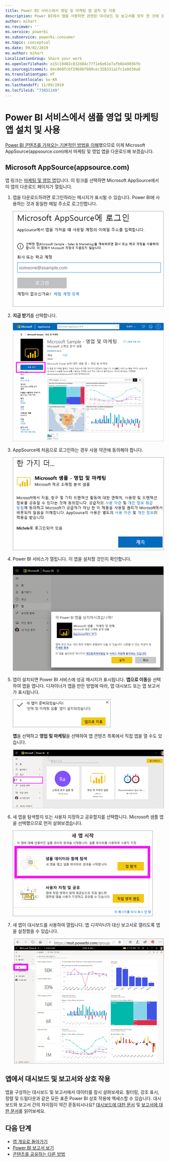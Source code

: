 ```yaml
---
title: Power BI 서비스에서 영업 및 마케팅 앱 설치 및 사용
description: Power BI에서 앱을 사용하면 관련된 대시보드 및 보고서를 모두 한 곳에 모을 수 있습니다. AppSource에서 영업 및 마케팅 앱을 설치합니다.
author: mihart
ms.reviewer: ''
ms.service: powerbi
ms.subservice: powerbi-consumer
ms.topic: conceptual
ms.date: 09/02/2019
ms.author: mihart
LocalizationGroup: Share your work
ms.openlocfilehash: e15c19402c032d84c77f1e6e61e7afb6b49856fb
ms.sourcegitcommit: 64c860fcbf2969bf089cec358331a1fc1e0d39a8
ms.translationtype: HT
ms.contentlocale: ko-KR
ms.lasthandoff: 11/09/2019
ms.locfileid: "73851149"
---
```

# <a name="install-and-use-the-sample-sales-and-marketing-app-in-the-power-bi-service"></a>Power BI 서비스에서 샘플 영업 및 마케팅 앱 설치 및 사용
[Power BI 콘텐츠를 가져오는 기본적인 방법을 이해](end-user-app-view.md)했으므로 이제 Microsoft AppSource(appsource.com)에서 마케팅 및 영업 앱을 다운로드해 보겠습니다. 


## <a name="microsoft-appsource-appsourcecom"></a>Microsoft AppSource(appsource.com)
앱 링크는 [마케팅 및 영업 앱](https://appsource.microsoft.com/product/power-bi/microsoft-retail-analysis-sample.salesandmarketingsample?tab=Overview)입니다. 이 링크를 선택하면 Microsoft AppSource에서 이 앱의 다운로드 페이지가 열립니다. 

1. 앱을 다운로드하려면 로그인하라는 메시지가 표시될 수 있습니다. Power BI에 사용하는 것과 동일한 메일 주소로 로그인합니다. 

    ![AppSource 로그인 화면  ](./media/end-user-app-marketing/power-bi-sign-in.png)

2. **지금 받기**를 선택합니다. 

    ![Power BI 앱이 선택된 AppSource 웹 사이트  ](./media/end-user-app-marketing/power-bi-get-now.png)


3. AppSource에 처음으로 로그인하는 경우 사용 약관에 동의해야 합니다. 

    ![AppSource 사용 약관 화면  ](./media/end-user-app-marketing/power-bi-term.png)


4. Power BI 서비스가 열립니다. 이 앱을 설치할 것인지 확인합니다.

    ![이 앱을 설치하시겠습니까?  ](./media/end-user-apps/power-bi-app-install.png)

5. 앱이 설치되면 Power BI 서비스에 성공 메시지가 표시됩니다. **앱으로 이동**을 선택하여 앱을 엽니다. 디자이너가 앱을 만든 방법에 따라, 앱 대시보드 또는 앱 보고서가 표시됩니다.

    ![앱을 설치함 ](./media/end-user-apps/power-bi-app-ready.png)

    **앱**을 선택하고 **영업 및 마케팅**을 선택하여 앱 콘텐츠 목록에서 직접 앱을 열 수도 있습니다.

    ![Power BI의 앱](./media/end-user-apps/power-bi-apps.png)


6. 새 앱을 탐색할지 또는 사용자 지정하고 공유할지를 선택합니다. Microsoft 샘플 앱을 선택했으므로 먼저 살펴보겠습니다. 

    ![샘플 데이터와 함께 탐색](./media/end-user-apps/power-bi-explore.png)

7.  새 앱이 대시보드를 사용하여 열립니다. 앱 *디자이너*가 대신 보고서로 열리도록 앱을 설정했을 수 있습니다.  

    ![샘플 데이터와 함께 탐색](./media/end-user-apps/power-bi-new-app.png)




## <a name="interact-with-the-dashboards-and-reports-in-the-app"></a>앱에서 대시보드 및 보고서와 상호 작용
앱을 구성하는 대시보드 및 보고서에서 데이터를 잠시 살펴보세요. 필터링, 강조 표시, 정렬 및 드릴다운과 같은 모든 표준 Power BI 상호 작용에 액세스할 수 있습니다.  대시보드와 보고서 간의 차이점이 약간 혼동되시나요?  [대시보드에 대한 문서](end-user-dashboards.md) 및 [보고서에 대한 문서](end-user-reports.md)를 읽어보세요.  




## <a name="next-steps"></a>다음 단계
* [앱 개요로 돌아가기](end-user-apps.md)
* [Power BI 보고서 보기](end-user-report-open.md)
* [콘텐츠를 공유하는 다른 방법](end-user-shared-with-me.md)
